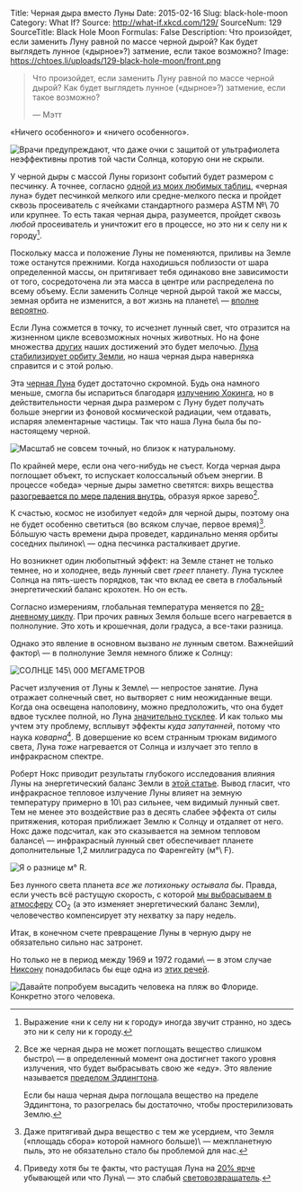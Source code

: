 Title: Черная дыра вместо Луны
Date: 2015-02-16
Slug: black-hole-moon
Category: What If?
Source: http://what-if.xkcd.com/129/
SourceNum: 129
SourceTitle: Black Hole Moon
Formulas: False
Description: Что произойдет, если заменить Луну равной по массе черной дырой? Как будет выглядеть лунное («дырное»?) затмение, если такое возможно?
Image: https://chtoes.li/uploads/129-black-hole-moon/front.png

> Что произойдет, если заменить Луну равной по массе черной дырой? Как будет выглядеть лунное («дырное»?) затмение, если такое возможно?
>
> — Мэтт

«Ничего особенного» и «ничего особенного».

![](/uploads/129-black-hole-moon/eclipse_ru.png "Врачи предупреждают, что даже очки с защитой от ультрафиолета неэффективны против той части Солнца, которую они не скрыли.")

У черной дыры с массой Луны горизонт событий будет размером с песчинку. А точнее, согласно [одной из моих любимых таблиц](http://pubs.usgs.gov/of/2003/of03-001/htmldocs/images/chart.pdf "таблица (англ.)"), «черная луна» будет песчинкой мелкого или средне-мелкого песка и пройдет сквозь просеиватель с ячейками стандартного размера ASTM №\ 70 или крупнее. То есть такая черная дыра, разумеется, пройдет сквозь *любой* просеиватель и уничтожит его в процессе, но это ни к селу ни к городу[^1].

[^1]: Выражение «ни к селу ни к городу» иногда звучит странно, но здесь это ни к селу ни к городу.

Поскольку масса и положение Луны не поменяются, приливы на Земле тоже останутся прежними. Когда находишься поблизости от шара определенной массы, он притягивает тебя одинаково вне зависимости от того, сосредоточена ли эта масса в центре или распределена по всему объему. Если заменить Солнце черной дырой такой же массы, земная орбита не изменится, а вот жизнь на планете\ — [вполне вероятно](//chtoes.li/sunless-earth/ "Земля без Солнца").

Если Луна сожмется в точку, то исчезнет лунный свет, что отразится на жизненном цикле всевозможных ночных животных. Но на фоне множества [других](http://xkcd.ru/1338/ "Наземные млекопитающие") наших достижений это будет мелочью. [Луна стабилизирует орбиту Земли](http://www.nature.com/nature/journal/v361/n6413/abs/361615a0.html "Стабилизация наклона Земной орбиты Луной (англ.)"), но наша черная дыра наверняка справится и с этой ролью.

Эта [черная Луна](https://www.youtube.com/watch?v=KupUxhVX5T8 "Агата Кристи\ — Черная луна") будет достаточно скромной. Будь она намного меньше, смогла бы испариться благодаря [излучению Хокинга](https://ru.wikipedia.org/wiki/Излучение_Хокинга "Излучение Хокинга"), но в действительности черная дыра размером с Луну будет получать больше энергии из фоновой космической радиации, чем отдавать, испаряя элементарные частицы. Так что наша Луна была бы по-настоящему черной.

![](/uploads/129-black-hole-moon/phases_ru.png "Масштаб не совсем точный, но близок к натуральному.")

По крайней мере, если она чего-нибудь не съест. Когда черная дыра поглощает объект, то испускает колоссальный объем энергии. В процессе «обеда» черные дыры заметно светятся: вихрь вещества [разогревается по мере падения внутрь](http://www.gothosenterprises.com/black_holes/outside_black_holes.html "Gothos: астрономия. Автостопом по черным дырам от Джиллиана (англ.)"), образуя яркое зарево[^2].

	
[^2]:
    Все же черная дыра не может поглощать вещество слишком быстро\ — в определенный момент она достигнет такого уровня излучения, что будет выбрасывать свою же «еду». Это явление называется [пределом Эддингтона](https://ru.wikipedia.org/wiki/Предел_Эддингтона "Предел Эддингтона").

    Если бы наша черная дыра поглощала вещество на пределе Эддингтона, то разогрелась бы достаточно, чтобы простерилизовать Землю.

К счастью, космос не изобилует «едой» для черной дыры, поэтому она не будет особенно светиться (во всяком случае, первое время)[^3]. Бóльшую часть времени дыра проведет, кардинально меняя орбиты соседних пылинок\ — одна песчинка расталкивает другие.

[^3]: Даже притягивай дыра вещество с тем же усердием, что Земля («площадь сбора» которой намного больше)\ — межпланетную пыль, это не обязательно стало бы проблемой для нас.

Но возникнет один любопытный эффект: на Земле станет не только темнее, но и холоднее, ведь лунный свет *греет* планету. Луна тусклее Солнца на пять-шесть порядков, так что вклад ее света в глобальный энергетический баланс крохотен. Но он есть.

Согласно измерениям, глобальная температура меняется по [28-дневному циклу](http://onlinelibrary.wiley.com/doi/10.1029/2000GL011651/abstract "Доказательство влияния лунных фаз на температуру воздуха по всей поверхности планеты\ — Анэйамба\ — 2012 г.\ — Записки по геофизическим исследованиям\ — Wiley Online Library (англ.)"). При прочих равных Земля больше всего нагревается в полнолуние. Это хоть и крошечная, доли градуса, а все-таки разница.

Однако это явление в основном вызвано *не* лунным светом. Важнейший фактор\ — в полнолуние Земля немного ближе к Солнцу:

![](/uploads/129-black-hole-moon/barycenter_ru.png "СОЛНЦЕ 145\ 000 МЕГАМЕТРОВ")

Расчет излучения от Луны к Земле\ — непростое занятие. Луна отражает солнечный свет, но вытворяет с ним неожиданные вещи. Когда она освещена наполовину, можно предположить, что она будет вдвое тусклее полной, но Луна [значительно тусклее](http://home.earthlink.net/~kitathome/LunarLight/moonlight_gallery/technique/moonbright.htm "Яркость лунного света (англ.)"). И как только мы учтем эту проблему, всплывут эффекты *куда запутанней*, потому что наука *коварна*[^4]. В довершение ко всем странным трюкам видимого света, Луна *тоже* нагревается от Солнца и излучает это тепло в инфракрасном спектре.

[^4]: Приведу хотя бы те факты, что растущая Луна на [20% ярче](http://www.jstor.org/discover/10.2307/2402251?sid=21105340972791&uid=2&uid=4&uid=3739808&uid=3739256 "Способ расчета яркости лунного света на поверхности Земли\ — JSTOR: журнал по прикладной экологии (англ.)") убывающей или что Луна\ — это слабый [световозвращатель](http://ice-halo.net/wiki/atoptics/geometry/effekt-protivostosniya "Эффект противостояния").

Роберт Нокс приводит результаты глубокого исследования влияния Луны на энергетический баланс Земли в [этой статье](http://scitation.aip.org/content/aapt/journal/ajp/67/12/10.1119/1.19109?ver=pdfcov "Физические аспекты парникового эффекта и глобального потепления (англ.)"). Вывод гласит, что инфракрасное тепловое излучение Луны влияет на земную температуру примерно в 10\ раз сильнее, чем видимый лунный свет. Тем не менее это воздействие раз в десять слабее эффекта от силы притяжения, которая приближает Землю к Солнцу и отдаляет от него. Нокс даже подсчитал, как это сказывается на земном тепловом балансе\ — инфракрасный лунный свет обеспечивает планете дополнительные 1,2 миллиградуса по Фаренгейту (м°\ F).

![](/uploads/129-black-hole-moon/unit_ru.png "Я о разнице м° R.")

Без лунного света планета *все же потихоньку остывала бы*. Правда, если учесть всё растущую скорость, с которой [мы выбрасываем в атмосферу](https://ru.wikipedia.org/wiki/График_Килинга "График Килинга") CO<sub>2</sub> (а это изменяет энергетический баланс Земли), человечество компенсирует эту нехватку за пару недель.

Итак, в конечном счете превращение Луны в черную дыру не обязательно сильно нас затронет.

Но только не в период между 1969 и 1972 годами\ — в этом случае [Никсону](http://www.archives.gov/presidential-libraries/events/centennials/nixon/images/exhibit/rn100-6-1-2.pdf "Записки Сафира (англ.)") понадобилась бы еще одна из [этих речей](http://xkcd.com/1484/ "Выступления об Аполло (англ.)").

![](/uploads/129-black-hole-moon/nixon_ru.png "Давайте попробуем высадить человека на пляж во Флориде. Конкретно этого человека.")
